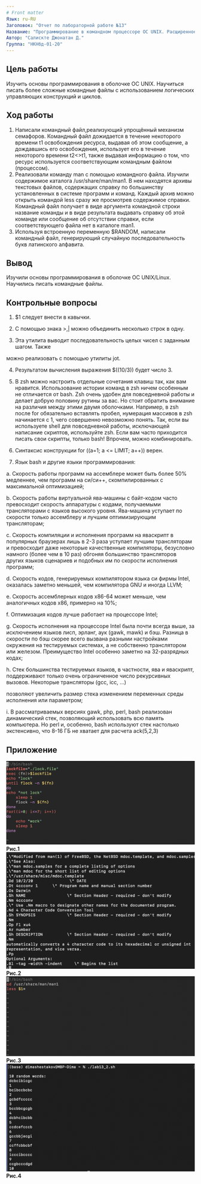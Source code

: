 ```yaml
---
# Front matter
Язык: ru-RU
Заголовок: "Отчет по лабораторной работе №13"
Название: "Программирование в командном процессоре OC UNIX. Расщиренное программирование"
Автор: "Салискте Джонатан Д."
Группа: "НКНбд-01-20"
---
```


## Цель работы

Изучить основы программирования в оболочке ОС UNIX. Научиться писать более сложные командные файлы с использованием логических управляющих конструкций и циклов.

## Ход работы

1. Написали командный файл,реализующий упрощённый механизм семафоров.
   Командный файл дожидается в течение некоторого времени t1 освобождения ресурса, выдавая об этом сообщение, а дождавшись его освобождения, использует его в течение некоторого времени t2<>t1, также выдавая информацию о том, что ресурс используется соответствующим командным файлом (процессом).
2. Реализовали команду man с помощью командного файла.
   Изучили содержимое каталога /usr/share/man/man1.
   В нем находятся архивы текстовых файлов, содержащих справку по большинству установленных в системе программ и команд.
   Каждый архив можно открыть командой less сразу же просмотрев содержимое справки.
   Командный файл получает в виде аргумента командной строки название команды и в виде результата выдавать справку об этой команде или сообщение об отсутствии справки, если соответствующего файла нет в каталоге man1.
3. Используя встроенную переменную $RANDOM, написали командный файл, генерирующий случайную последовательность букв латинского алфавита.

## Вывод

Изучили основы программирования в оболочке OC UNIX/Linux. Научились писать командные файлы.

## Контрольные вопросы

1. $1 следует внести в кавычки.

2. С помощью знака >,| можно объединить несколько строк в одну.

3. Эта утилита выводит последовательность целых чисел с заданным шагом. Также

можно реализовать с помощью утилиты jot.

4. Результатом вычисления выражения $((10/3)) будет число 3.

5. В zsh можно настроить отдельные сочетания клавиш так, как вам нравится. Использование истории команд в zsh ничем особенным не отличается от bash. Zsh очень удобен для повседневной работы и делает добрую половину рутины за вас. Но стоит обратить внимание на различия между этими двумя оболочками. Например, в zsh после for обязательно вставлять пробел, нумерация массивов в zsh начинается с 1, чего совершенно невозможно понять. Так, если вы используете shell для повседневной работы, исключающей написание скриптов, используйте zsh. Если вам часто приходится писать свои скрипты, только bash! Впрочем, можно комбинировать.

6. Синтаксис конструкции for ((a=1; a <= LIMIT; a++)) верен.

7. Язык bash и другие языки программирования:

a. Скорость работы программ на ассемблере может быть более 50% медленнее, чем программ на си/си++, скомпилированных с максимальной оптимизацией;

b. Скорость работы виртуальной ява-машины с байт-кодом часто превосходит скорость аппаратуры с кодами, получаемыми трансляторами с языков высокого уровня. Ява-машина уступает по скорости только ассемблеру и лучшим оптимизирующим трансляторам;

c. Скорость компиляции и исполнения программ на яваскрипт в популярных браузерах лишь в 2-3 раза уступает лучшим трансляторам и превосходит даже некоторые качественные компиляторы, безусловно намного (более чем в 10 раз) обгоняя большинство трансляторов других языков сценариев и подобных им по скорости исполнения программ;

d. Скорость кодов, генерируемых компилятором языка си фирмы Intel, оказалась заметно меньшей, чем компилятора GNU и иногда LLVM;

e. Скорость ассемблерных кодов x86-64 может меньше, чем аналогичных кодов x86, примерно на 10%;

f. Оптимизация кодов лучше работает на процессоре Intel;

g. Скорость исполнения на процессоре Intel была почти всегда выше, за исключением языков лисп, эрланг, аук (gawk, mawk) и бэш. Разница в скорости по бэш скорее всего вызвана разными настройками окружения на тестируемых системах, а не собственно транслятором или железом. Преимущество Intel особенно заметно на 32-разрядных кодах;

h. Стек большинства тестируемых языков, в частности, ява и яваскрипт, поддерживают только очень ограниченное число рекурсивных вызовов. Некоторые трансляторы (gcc, icc, ...)

позволяют увеличить размер стека изменением переменных среды исполнения или параметром;

i. В рассматриваемых версиях gawk, php, perl, bash реализован динамический стек, позволяющий использовать всю память компьютера. Но perl и, особенно, bash используют стек настолько экстенсивно, что 8-16 ГБ не хватает для расчета ack(5,2,3)

## Приложение

![](https://github.com/dsshestakov/Lab_13/blob/main/img/Снимок%20экрана%202021-06-05%20в%2011.10.48.png)
**Рис.1**
![](https://github.com/dsshestakov/Lab_13/blob/main/img/Снимок%20экрана%202021-06-05%20в%2011.12.59.png)
**Рис.2**
![](https://github.com/dsshestakov/Lab_13/blob/main/img/Снимок%20экрана%202021-06-05%20в%2011.13.34.png)
**Рис.3**
![](https://github.com/dsshestakov/Lab_13/blob/main/img/Снимок%20экрана%202021-06-05%20в%2011.21.54.png)
**Рис.4**
